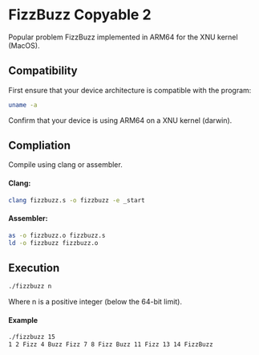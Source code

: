 # FizzBuzz Copyable 2

Popular problem FizzBuzz implemented in ARM64 for the XNU kernel (MacOS).

## Compatibility

First ensure that your device architecture is compatible with the program:

```bash
uname -a
```

Confirm that your device is using ARM64 on a XNU kernel (darwin).

## Compliation

Compile using clang or assembler.

#### Clang:

```bash
clang fizzbuzz.s -o fizzbuzz -e _start
```

#### Assembler:

```bash
as -o fizzbuzz.o fizzbuzz.s
ld -o fizzbuzz fizzbuzz.o
```

## Execution

```bash
./fizzbuzz n
```

Where n is a positive integer (below the 64-bit limit).

#### Example

```bash
./fizzbuzz 15
1 2 Fizz 4 Buzz Fizz 7 8 Fizz Buzz 11 Fizz 13 14 FizzBuzz
```
